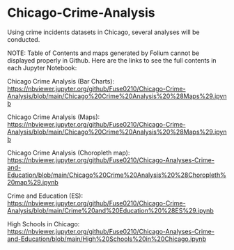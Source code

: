 # Chicago-Crime-Analysis
Using crime incidents datasets in Chicago, several analyses will be conducted. 

NOTE: Table of Contents and maps generated by Folium cannot be displayed properly in Github. Here are the links to see the full contents in each Jupyter Notebook: 

Chicago Crime Analysis (Bar Charts): https://nbviewer.jupyter.org/github/Fuse0210/Chicago-Crime-Analysis/blob/main/Chicago%20Crime%20Analysis%20%28Maps%29.ipynb

Chicago Crime Analysis (Maps): https://nbviewer.jupyter.org/github/Fuse0210/Chicago-Crime-Analysis/blob/main/Chicago%20Crime%20Analysis%20%28Maps%29.ipynb

Chicago Crime Analysis (Choropleth map): https://nbviewer.jupyter.org/github/Fuse0210/Chicago-Analyses-Crime-and-Education/blob/main/Chicago%20Crime%20Analysis%20%28Choropleth%20map%29.ipynb

Crime and Education (ES): https://nbviewer.jupyter.org/github/Fuse0210/Chicago-Crime-Analysis/blob/main/Crime%20and%20Education%20%28ES%29.ipynb

High Schools in Chicago: https://nbviewer.jupyter.org/github/Fuse0210/Chicago-Analyses-Crime-and-Education/blob/main/High%20Schools%20in%20Chicago.ipynb
